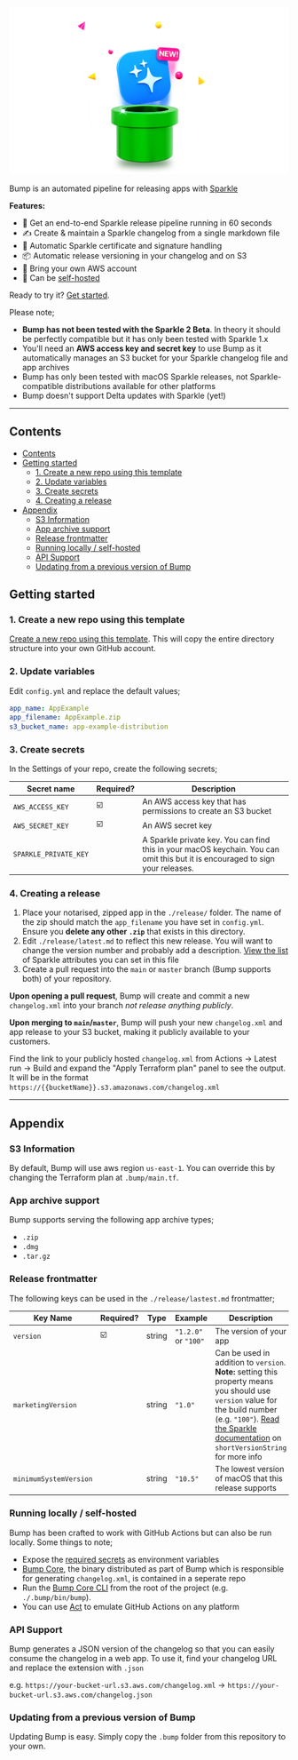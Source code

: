 
![](.bump/assets/artwork.png)

Bump is an automated pipeline for releasing apps with [Sparkle](https://sparkle-project.org)

**Features:**

* 🚀  Get an end-to-end Sparkle release pipeline running in 60 seconds
* ✍️  Create & maintain a Sparkle changelog from a single markdown file
* 🔐  Automatic Sparkle certificate and signature handling
* 📦  Automatic release versioning in your changelog and on S3
* 🔑  Bring your own AWS account
* 🚐  Can be [self-hosted](#running-locally--self-hosted)

Ready to try it? [Get started](#getting-started).

Please note;

* **Bump has not been tested with the Sparkle 2 Beta**. In theory it should be perfectly compatible but it has only been tested with Sparkle 1.x
* You'll need an **AWS access key and secret key** to use Bump as it automatically manages an S3 bucket for your Sparkle changelog file and app archives
* Bump has only been tested with macOS Sparkle releases, not Sparkle-compatible distributions available for other platforms
* Bump doesn't support Delta updates with Sparkle (yet!)

---

## Contents

- [Contents](#contents)
- [Getting started](#getting-started)
  - [1. Create a new repo using this template](#1-create-a-new-repo-using-this-template)
  - [2. Update variables](#2-update-variables)
  - [3. Create secrets](#3-create-secrets)
  - [4. Creating a  release](#4-creating-a--release)
- [Appendix](#appendix)
  - [S3 Information](#s3-information)
  - [App archive support](#app-archive-support)
  - [Release frontmatter](#release-frontmatter)
  - [Running locally / self-hosted](#running-locally--self-hosted)
  - [API Support](#api-support)
  - [Updating from a previous version of Bump](#updating-from-a-previous-version-of-bump)

## Getting started

### 1. Create a new repo using this template

[Create a new repo using this template](https://github.com/replay-software/bump/generate). This will copy the entire directory structure into your own GitHub account.

### 2. Update variables

Edit `config.yml` and replace the default values;

```yaml
app_name: AppExample 
app_filename: AppExample.zip
s3_bucket_name: app-example-distribution
```

### 3. Create secrets

In the Settings of your repo, create the following secrets;

| Secret name           | Required? | Description                                                                                                                    |
|-----------------------|-----------|--------------------------------------------------------------------------------------------------------------------------------|
| `AWS_ACCESS_KEY`      |     ☑️     | An AWS access key that has permissions to create an S3 bucket                                                                  |
| `AWS_SECRET_KEY`      |     ☑️     | An AWS secret key                                                                                                              |
| `SPARKLE_PRIVATE_KEY` |           | A Sparkle private key. You can find this in your macOS keychain. You can omit this but it is encouraged to sign your releases. |

### 4. Creating a  release

1. Place your notarised, zipped app in the `./release/` folder. The name of the zip should match the `app_filename` you have set in `config.yml`. Ensure you **delete any other `.zip`** that exists in this directory.
2. Edit `./release/latest.md` to reflect this new release. You will want to change the version number and probably add a description. [View the list](#release-frontmatter) of Sparkle attributes you can set in this file
3. Create a pull request into the `main` or `master` branch (Bump supports both) of your repository. 

**Upon opening a pull request**, Bump will create and commit a new `changelog.xml` into your branch *not release anything publicly*.

**Upon merging to `main`/`master`**, Bump will push your new `changelog.xml` and app release to your S3 bucket, making it publicly available to your customers.

Find the link to your publicly hosted `changelog.xml` from Actions → Latest run → Build and expand the "Apply Terraform plan" panel to see the output. It will be in the format `https://{{bucketName}}.s3.amazonaws.com/changelog.xml`


---

## Appendix

### S3 Information

By default, Bump will use aws region `us-east-1`. You can override this by changing the Terraform plan at `.bump/main.tf`.

### App archive support

Bump supports serving the following app archive types;

* `.zip`
* `.dmg`
* `.tar.gz`

### Release frontmatter

The following keys can be used in the `./release/lastest.md` frontmatter;

| Key Name               | Required? | Type   | Example              | Description                                                                                                                                    |
|------------------------|-----------|--------|----------------------|------------------------------------------------------------------------------------------------------------------------------------------------|
| `version`              | ☑️         | string | `"1.2.0"` or `"100"` | The version of your app                                                                                                                        |
| `marketingVersion`     |           | string | `"1.0"`              | Can be used in addition to `version`. **Note:** setting this property means you should use `version` value for the build number (e.g. `"100"`). [Read the Sparkle documentation](https://sparkle-project.org/documentation/publishing/#publishing-an-update) on `shortVersionString` for more info |
| `minimumSystemVersion` |           | string | `"10.5"`             | The lowest version of macOS that this release supports                                                                                         |

### Running locally / self-hosted

Bump has been crafted to work with GitHub Actions but can also be run locally. Some things to note;

* Expose the [required secrets](#3-create-secrets) as environment variables
* [Bump Core](https://github.com/replay-software/bump-core), the binary distributed as part of Bump which is responsible for generating `changelog.xml`, is contained in a seperate repo
* Run the [Bump Core CLI](https://github.com/replay-software/bump-core) from the root of the project (e.g. `./.bump/bin/bump`). 
* You can use [Act](https://github.com/nektos/act) to emulate GitHub Actions on any platform

### API Support

Bump generates a JSON version of the changelog so that you can easily consume the changelog in a web app. To use it, find your changelog URL and replace the extension with `.json`

e.g. `https://your-bucket-url.s3.aws.com/changelog.xml` → `https://your-bucket-url.s3.aws.com/changelog.json`

### Updating from a previous version of Bump

Updating Bump is easy. Simply copy the `.bump` folder from this repository to your own.